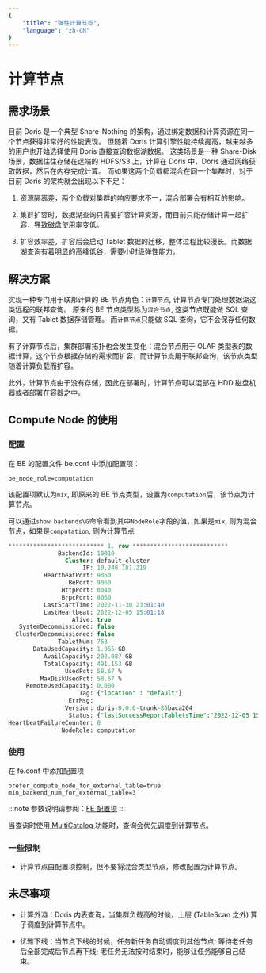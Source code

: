 ```yaml
---
{
    "title": "弹性计算节点",
    "language": "zh-CN"
}
---
```


<!-- 
Licensed to the Apache Software Foundation (ASF) under one
or more contributor license agreements.  See the NOTICE file
distributed with this work for additional information
regarding copyright ownership.  The ASF licenses this file
to you under the Apache License, Version 2.0 (the
"License"); you may not use this file except in compliance
with the License.  You may obtain a copy of the License at

  http://www.apache.org/licenses/LICENSE-2.0

Unless required by applicable law or agreed to in writing,
software distributed under the License is distributed on an
"AS IS" BASIS, WITHOUT WARRANTIES OR CONDITIONS OF ANY
KIND, either express or implied.  See the License for the
specific language governing permissions and limitations
under the License.
-->

# 计算节点

## 需求场景

目前 Doris 是一个典型 Share-Nothing 的架构，通过绑定数据和计算资源在同一个节点获得非常好的性能表现。
但随着 Doris 计算引擎性能持续提高，越来越多的用户也开始选择使用 Doris 直接查询数据湖数据。
这类场景是一种 Share-Disk 场景，数据往往存储在远端的 HDFS/S3 上，计算在 Doris 中，Doris 通过网络获取数据，然后在内存完成计算。
而如果这两个负载都混合在同一个集群时，对于目前 Doris 的架构就会出现以下不足：

1. 资源隔离差，两个负载对集群的响应要求不一，混合部署会有相互的影响。

2. 集群扩容时，数据湖查询只需要扩容计算资源，而目前只能存储计算一起扩容，导致磁盘使用率变低。

3. 扩容效率差，扩容后会启动 Tablet 数据的迁移，整体过程比较漫长。而数据湖查询有着明显的高峰低谷，需要小时级弹性能力。

## 解决方案

实现一种专门用于联邦计算的 BE 节点角色：`计算节点`, 计算节点专门处理数据湖这类远程的联邦查询。
原来的 BE 节点类型称为`混合节点`, 这类节点既能做 SQL 查询，又有 Tablet 数据存储管理。
而`计算节点`只能做 SQL 查询，它不会保存任何数据。

有了计算节点后，集群部署拓扑也会发生变化：混合节点用于 OLAP 类型表的数据计算，这个节点根据存储的需求而扩容，而计算节点用于联邦查询，该节点类型随着计算负载而扩容。

此外，计算节点由于没有存储，因此在部署时，计算节点可以混部在 HDD 磁盘机器或者部署在容器之中。

## Compute Node 的使用

### 配置

在 BE 的配置文件 be.conf 中添加配置项：
```
be_node_role=computation
```

该配置项默认为`mix`, 即原来的 BE 节点类型，设置为`computation`后，该节点为计算节点。

可以通过`show backends\G`命令看到其中`NodeRole`字段的值，如果是`mix`, 则为混合节点，如果是`computation`, 则为计算节点

```sql
*************************** 1. row ***************************
              BackendId: 10010
                Cluster: default_cluster
                     IP: 10.248.181.219
          HeartbeatPort: 9050
                 BePort: 9060
               HttpPort: 8040
               BrpcPort: 8060
          LastStartTime: 2022-11-30 23:01:40
          LastHeartbeat: 2022-12-05 15:01:18
                  Alive: true
   SystemDecommissioned: false
  ClusterDecommissioned: false
              TabletNum: 753
       DataUsedCapacity: 1.955 GB
          AvailCapacity: 202.987 GB
          TotalCapacity: 491.153 GB
                UsedPct: 58.67 %
         MaxDiskUsedPct: 58.67 %
     RemoteUsedCapacity: 0.000
                    Tag: {"location" : "default"}
                 ErrMsg:
                Version: doris-0.0.0-trunk-80baca264
                 Status: {"lastSuccessReportTabletsTime":"2022-12-05 15:00:38","lastStreamLoadTime":-1,"isQueryDisabled":false,"isLoadDisabled":false}
HeartbeatFailureCounter: 0
               NodeRole: computation
```

### 使用

在 fe.conf 中添加配置项

```
prefer_compute_node_for_external_table=true
min_backend_num_for_external_table=3
```

:::note
参数说明请参阅：[FE 配置项](../../admin-manual/config/fe-config.md)
:::

当查询时使用[ MultiCatalog ](../../lakehouse/lakehouse-overview)功能时，查询会优先调度到计算节点。

### 一些限制

- 计算节点由配置项控制，但不要将混合类型节点，修改配置为计算节点。

## 未尽事项

- 计算外溢：Doris 内表查询，当集群负载高的时候，上层 (TableScan 之外) 算子调度到计算节点中。

- 优雅下线：当节点下线的时候，任务新任务自动调度到其他节点; 等待老任务后全部完成后节点再下线; 老任务无法按时结束时，能够让任务能够自己结束。
